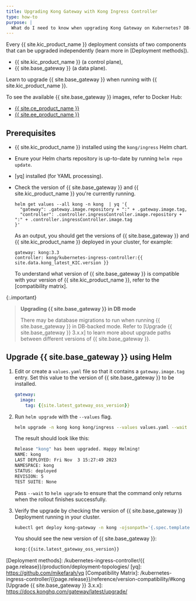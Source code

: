 ```yaml
---
title: Upgrading Kong Gateway with Kong Ingress Controller
type: how-to
purpose: |
  What do I need to know when upgrading Kong Gateway on Kubernetes? DB-backed mode vs DB-less
---
```


Every {{ site.kic_product_name }} deployment consists of two components that can be upgraded independently (learn more in [Deployment methods]).

- {{ site.kic_product_name }} (a control plane),
- {{ site.base_gateway }} (a data plane).

Learn to upgrade {{ site.base_gateway }} when running with {{ site.kic_product_name }}.

To see the available {{ site.base_gateway }} images, refer to Docker Hub:

- [{{ site.ce_product_name }}](https://hub.docker.com/r/kong/kong-gateway/tags)
- [{{ site.ee_product_name }}](https://hub.docker.com/_/kong/tags)

## Prerequisites

- {{ site.kic_product_name }} installed using the `kong/ingress` Helm chart.
- Enure your Helm charts repository is up-to-date by running `helm repo update`.
- [yq] installed (for YAML processing).
- Check the version of {{ site.base_gateway }} and {{ site.kic_product_name }} you're currently  running. 

    ```shell
    helm get values --all kong -n kong  | yq '{
      "gateway": .gateway.image.repository + ":" + .gateway.image.tag,
      "controller": .controller.ingressController.image.repository + ":" + .controller.ingressController.image.tag
    }'
    ```

    As an output, you should get the versions of {{ site.base_gateway }} and {{ site.kic_product_name }} deployed in your cluster, for example:

    ```text
    gateway: kong:3.3
    controller: kong/kubernetes-ingress-controller:{{ site.data.kong_latest_KIC.version }}
    ```

    To understand what version of {{ site.base_gateway }} is compatible with your version of {{ site.kic_product_name }}, refer to the [compatibility matrix].

{:.important}
>  **Upgrading {{ site.base_gateway }} in DB mode**
>
> There may be database migrations to run when running {{ site.base_gateway }} in DB-backed mode.
> Refer to [Upgrade {{ site.base_gateway }} 3.x.x] to learn more about upgrade paths between different versions of {{ site.base_gateway }}.

## Upgrade {{ site.base_gateway }} using Helm

1. Edit or create a `values.yaml` file so that it contains a `gateway.image.tag` entry. Set this value to the version of {{ site.base_gateway }} to be installed.

    ```yaml
    gateway:
      image:
        tag: {{site.latest_gateway_oss_version}}
    ```

1. Run `helm upgrade` with the `--values` flag.

    ```bash
    helm upgrade -n kong kong kong/ingress --values values.yaml --wait
    ```

    The result should look like this:
    
    ```bash
    Release "kong" has been upgraded. Happy Helming!
    NAME: kong
    LAST DEPLOYED: Fri Nov  3 15:27:49 2023
    NAMESPACE: kong
    STATUS: deployed
    REVISION: 5
    TEST SUITE: None
    ```

    Pass `--wait` to `helm upgrade` to ensure that the command only returns when the rollout finishes successfully. 

1. Verify the upgrade by checking the version of {{ site.base_gateway }} Deployment running in your cluster.

    ```bash
    kubectl get deploy kong-gateway -n kong -ojsonpath='{.spec.template.spec.containers[0].image}'
    ```

    You should see the new version of {{ site.base_gateway }}:

    ```bash
    kong:{{site.latest_gateway_oss_version}}
    ```

[Deployment methods]: /kubernetes-ingress-controller/{{ page.release}}/production/deployment-topologies/
[yq]: https://github.com/mikefarah/yq
[Compatibility Matrix]: /kubernetes-ingress-controller/{{page.release}}/reference/version-compatibility/#kong
[Upgrade {{ site.base_gateway }} 3.x.x]: https://docs.konghq.com/gateway/latest/upgrade/
